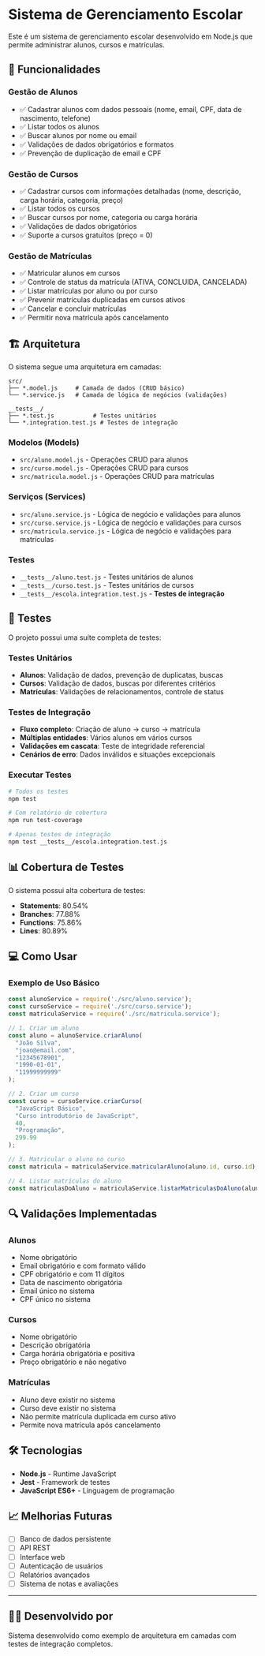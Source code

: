 # Sistema de Gerenciamento Escolar

Este é um sistema de gerenciamento escolar desenvolvido em Node.js que permite administrar alunos, cursos e matrículas.

## 🚀 Funcionalidades

### Gestão de Alunos
- ✅ Cadastrar alunos com dados pessoais (nome, email, CPF, data de nascimento, telefone)
- ✅ Listar todos os alunos
- ✅ Buscar alunos por nome ou email
- ✅ Validações de dados obrigatórios e formatos
- ✅ Prevenção de duplicação de email e CPF

### Gestão de Cursos
- ✅ Cadastrar cursos com informações detalhadas (nome, descrição, carga horária, categoria, preço)
- ✅ Listar todos os cursos
- ✅ Buscar cursos por nome, categoria ou carga horária
- ✅ Validações de dados obrigatórios
- ✅ Suporte a cursos gratuitos (preço = 0)

### Gestão de Matrículas
- ✅ Matricular alunos em cursos
- ✅ Controle de status da matrícula (ATIVA, CONCLUIDA, CANCELADA)
- ✅ Listar matrículas por aluno ou por curso
- ✅ Prevenir matrículas duplicadas em cursos ativos
- ✅ Cancelar e concluir matrículas
- ✅ Permitir nova matrícula após cancelamento

## 🏗️ Arquitetura

O sistema segue uma arquitetura em camadas:

```
src/
├── *.model.js     # Camada de dados (CRUD básico)
└── *.service.js   # Camada de lógica de negócios (validações)

__tests__/
├── *.test.js           # Testes unitários
└── *.integration.test.js # Testes de integração
```

### Modelos (Models)
- `src/aluno.model.js` - Operações CRUD para alunos
- `src/curso.model.js` - Operações CRUD para cursos  
- `src/matricula.model.js` - Operações CRUD para matrículas

### Serviços (Services)
- `src/aluno.service.js` - Lógica de negócio e validações para alunos
- `src/curso.service.js` - Lógica de negócio e validações para cursos
- `src/matricula.service.js` - Lógica de negócio e validações para matrículas

### Testes
- `__tests__/aluno.test.js` - Testes unitários de alunos
- `__tests__/curso.test.js` - Testes unitários de cursos
- `__tests__/escola.integration.test.js` - **Testes de integração**

## 🧪 Testes

O projeto possui uma suíte completa de testes:

### Testes Unitários
- **Alunos**: Validação de dados, prevenção de duplicatas, buscas
- **Cursos**: Validação de dados, buscas por diferentes critérios
- **Matrículas**: Validações de relacionamentos, controle de status

### Testes de Integração
- **Fluxo completo**: Criação de aluno → curso → matrícula
- **Múltiplas entidades**: Vários alunos em vários cursos
- **Validações em cascata**: Teste de integridade referencial
- **Cenários de erro**: Dados inválidos e situações excepcionais

### Executar Testes

```bash
# Todos os testes
npm test

# Com relatório de cobertura
npm run test-coverage

# Apenas testes de integração
npm test __tests__/escola.integration.test.js
```

## 📊 Cobertura de Testes

O sistema possui alta cobertura de testes:
- **Statements**: 80.54%
- **Branches**: 77.88%
- **Functions**: 75.86%
- **Lines**: 80.89%

## 💻 Como Usar

### Exemplo de Uso Básico

```javascript
const alunoService = require('./src/aluno.service');
const cursoService = require('./src/curso.service');
const matriculaService = require('./src/matricula.service');

// 1. Criar um aluno
const aluno = alunoService.criarAluno(
  "João Silva",
  "joao@email.com", 
  "12345678901",
  "1990-01-01",
  "11999999999"
);

// 2. Criar um curso
const curso = cursoService.criarCurso(
  "JavaScript Básico",
  "Curso introdutório de JavaScript",
  40,
  "Programação",
  299.99
);

// 3. Matricular o aluno no curso
const matricula = matriculaService.matricularAluno(aluno.id, curso.id);

// 4. Listar matrículas do aluno
const matriculasDoAluno = matriculaService.listarMatriculasDoAluno(aluno.id);
```

## 🔍 Validações Implementadas

### Alunos
- Nome obrigatório
- Email obrigatório e com formato válido
- CPF obrigatório e com 11 dígitos
- Data de nascimento obrigatória
- Email único no sistema
- CPF único no sistema

### Cursos
- Nome obrigatório
- Descrição obrigatória
- Carga horária obrigatória e positiva
- Preço obrigatório e não negativo

### Matrículas
- Aluno deve existir no sistema
- Curso deve existir no sistema
- Não permite matrícula duplicada em curso ativo
- Permite nova matrícula após cancelamento

## 🛠️ Tecnologias

- **Node.js** - Runtime JavaScript
- **Jest** - Framework de testes
- **JavaScript ES6+** - Linguagem de programação

## 📈 Melhorias Futuras

- [ ] Banco de dados persistente
- [ ] API REST
- [ ] Interface web
- [ ] Autenticação de usuários
- [ ] Relatórios avançados
- [ ] Sistema de notas e avaliações

---

## 🧑‍💻 Desenvolvido por

Sistema desenvolvido como exemplo de arquitetura em camadas com testes de integração completos.
